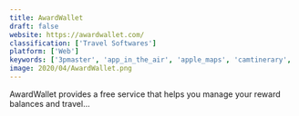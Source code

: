 ```yaml
---
title: AwardWallet
draft: false 
website: https://awardwallet.com/
classification: ['Travel Softwares']
platform: ['Web']
keywords: ['3pmaster', 'app_in_the_air', 'apple_maps', 'camtinerary', 'duffel', 'expedia', 'our.guide', 'roadtrippers', 'skyguru', 'tour', 'traveler_buddy', 'traxo', 'tripcase', 'triphobo', 'tripadvisor', 'tripify', 'wanderant', 'uebermaps']
image: 2020/04/AwardWallet.png
---
```

AwardWallet provides a free service that helps you manage your reward balances and travel...